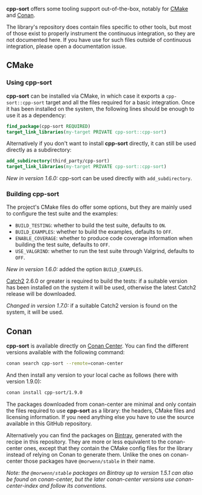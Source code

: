 **cpp-sort** offers some tooling support out-of-the-box, notably for [CMake][cmake] and [Conan][conan].

The library's repository does contain files specific to other tools, but most of those exist to properly instrument the continuous integration, so they are not documented here. If you have use for such files outside of continuous integration, please open a documentation issue.

## CMake

### Using cpp-sort

**cpp-sort** can be installed via CMake, in which case it exports a `cpp-sort::cpp-sort` target and all the files required for a basic integration. Once it has been installed on the system, the following lines should be enough to use it as a dependency:

```cmake
find_package(cpp-sort REQUIRED)
target_link_libraries(my-target PRIVATE cpp-sort::cpp-sort)
```

Alternatively if you don't want to install **cpp-sort** directly, it can still be used directly as a subdirectory:

```cmake
add_subdirectory(third_party/cpp-sort)
target_link_libraries(my-target PRIVATE cpp-sort::cpp-sort)
```

*New in version 1.6.0:* cpp-sort can be used directly with `add_subdirectory`.

### Building cpp-sort

The project's CMake files do offer some options, but they are mainly used to configure the test suite and the examples:
* `BUILD_TESTING`: whether to build the test suite, defaults to `ON`.
* `BUILD_EXAMPLES`: whether to build the examples, defaults to `OFF`. 
* `ENABLE_COVERAGE`: whether to produce code coverage information when building the test suite, defaults to `OFF`.
* `USE_VALGRIND`: whether to run the test suite through Valgrind, defaults to `OFF`.

*New in version 1.6.0:* added the option `BUILD_EXAMPLES`.

[Catch2][catch2] 2.6.0 or greater is required to build the tests: if a suitable version has been installed on the system it will be used, otherwise the latest Catch2 release will be downloaded.

*Changed in version 1.7.0:* if a suitable Catch2 version is found on the system, it will be used.

## Conan

**cpp-sort** is available directly on [Conan Center][conan-center]. You can find the different versions available with the following command:

```sh
conan search cpp-sort --remote=conan-center
```

And then install any version to your local cache as follows (here with version 1.9.0):

```sh
conan install cpp-sort/1.9.0
```

The packages downloaded from conan-center are minimal and only contain the files required to use **cpp-sort** as a library: the headers, CMake files and licensing information. If you need anything else you have to use the source available in this GitHub repository.

Alternatively you can find the packages on [Bintray][bintray], generated with the recipe in this repository. They are more or less equivalent to the conan-center ones, except that they contain the CMake config files for the library instead of relying on Conan to generate them. Unlike the ones on conan-center those packages have `@morwenn/stable` in their name.

*Note: the `@morwenn/stable` packages on Bintray up to version 1.5.1 can also be found on conan-center, but the later conan-center versions use conan-center-index and follow its conventions.*


  [bintray]: https://bintray.com/morwenn/cpp-sort/cpp-sort%3Amorwenn
  [catch2]: https://github.com/catchorg/Catch2
  [cmake]: https://cmake.org/
  [conan]: https://conan.io/
  [conan-center]: https://bintray.com/conan/conan-center